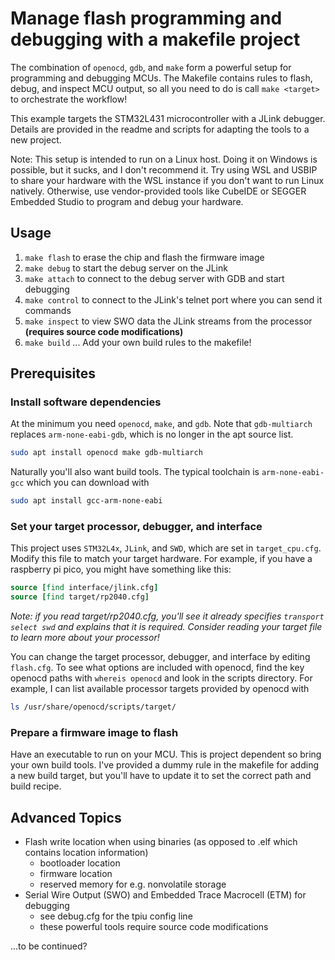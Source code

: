 # Manage flash programming and debugging with a makefile project

The combination of `openocd`, `gdb`, and `make` form a powerful setup for programming and debugging MCUs. The Makefile contains rules to flash, debug, and inspect MCU output, so all you need to do is call `make <target>` to orchestrate the workflow!

This example targets the STM32L431 microcontroller with a JLink debugger. Details are provided in the readme and scripts for adapting the tools to a new project.

Note: This setup is intended to run on a Linux host. Doing it on Windows is possible, but it sucks, and I don't recommend it. Try using WSL and USBIP to share your hardware with the WSL instance if you don't want to run Linux natively. Otherwise, use vendor-provided tools like CubeIDE or SEGGER Embedded Studio to program and debug your hardware.


## Usage

1. `make flash` to erase the chip and flash the firmware image
2. `make debug` to start the debug server on the JLink
3. `make attach` to connect to the debug server with GDB and start debugging
4. `make control` to connect to the JLink's telnet port where you can send it commands
5. `make inspect` to view SWO data the JLink streams from the processor **(requires source code modifications)**
6. `make build` ... Add your own build rules to the makefile!

## Prerequisites

### Install software dependencies

At the minimum you need `openocd`, `make`, and `gdb`. Note that `gdb-multiarch` replaces `arm-none-eabi-gdb`, which is no longer in the apt source list.

```Bash
sudo apt install openocd make gdb-multiarch
```

Naturally you'll also want build tools. The typical toolchain is `arm-none-eabi-gcc` which you can download with 

```Bash
sudo apt install gcc-arm-none-eabi
```

### Set your target processor, debugger, and interface

This project uses `STM32L4x`, `JLink`, and `SWD`, which are set in `target_cpu.cfg`. Modify this file to match your target hardware. For example, if you have a raspberry pi pico, you might have something like this:

```Tcl
source [find interface/jlink.cfg]
source [find target/rp2040.cfg]
```

*Note: if you read target/rp2040.cfg, you'll see it already specifies `transport select swd` and explains that it is required. Consider reading your target file to learn more about your processor!*

You can change the target processor, debugger, and interface by editing `flash.cfg`. To see what options are included with openocd, find the key openocd paths with `whereis openocd` and look in the scripts directory. For example, I can list available processor targets provided by openocd with

```Bash
ls /usr/share/openocd/scripts/target/
```

### Prepare a firmware image to flash

Have an executable to run on your MCU. This is project dependent so bring your own build tools. I've provided a dummy rule in the makefile for adding a new build target, but you'll have to update it to set the correct path and build recipe.

## Advanced Topics

- Flash write location when using binaries (as opposed to .elf which contains location information)
  - bootloader location
  - firmware location
  - reserved memory for e.g. nonvolatile storage
- Serial Wire Output (SWO) and Embedded Trace Macrocell (ETM) for debugging
  - see debug.cfg for the tpiu config line
  - these powerful tools require source code modifications

...to be continued?
